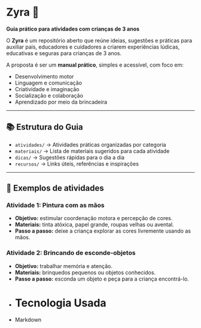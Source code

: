# Zyra 🌱  
**Guia prático para atividades com crianças de 3 anos**

O **Zyra** é um repositório aberto que reúne ideias, sugestões e práticas para auxiliar pais, educadores e cuidadores a criarem experiências lúdicas, educativas e seguras para crianças de 3 anos.  

A proposta é ser um **manual prático**, simples e acessível, com foco em:  
- Desenvolvimento motor  
- Linguagem e comunicação  
- Criatividade e imaginação  
- Socialização e colaboração  
- Aprendizado por meio da brincadeira  

---

## 📚 Estrutura do Guia

- `atividades/` → Atividades práticas organizadas por categoria  
- `materiais/` → Lista de materiais sugeridos para cada atividade  
- `dicas/` → Sugestões rápidas para o dia a dia  
- `recursos/` → Links úteis, referências e inspirações  

---

## 🎨 Exemplos de atividades

### Atividade 1: Pintura com as mãos  
- **Objetivo:** estimular coordenação motora e percepção de cores.  
- **Materiais:** tinta atóxica, papel grande, roupas velhas ou avental.  
- **Passo a passo:** deixe a criança explorar as cores livremente usando as mãos.  

### Atividade 2: Brincando de esconde-objetos  
- **Objetivo:** trabalhar memória e atenção.  
- **Materiais:** brinquedos pequenos ou objetos conhecidos.  
- **Passo a passo:** esconda um objeto e peça para a criança encontrá-lo.
- # Tecnologia Usada
- Markdown

